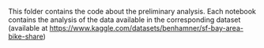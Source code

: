 This folder contains the code about the preliminary analysis.
Each notebook contains the analysis of the data available in the corresponding dataset (available at https://www.kaggle.com/datasets/benhamner/sf-bay-area-bike-share)
